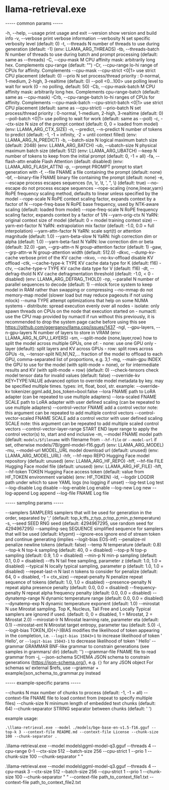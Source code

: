 # llama-retrieval.exe
----- common params -----

-h,    --help, --usage                  print usage and exit
--version                               show version and build info
-v,    --verbose                        print verbose information
--verbosity N                           set specific verbosity level (default: 0)
-t,    --threads N                      number of threads to use during generation (default: -1)
                                        (env: LLAMA_ARG_THREADS)
-tb,   --threads-batch N                number of threads to use during batch and prompt processing (default:
                                        same as --threads)
-C,    --cpu-mask M                     CPU affinity mask: arbitrarily long hex. Complements cpu-range
                                        (default: "")
-Cr,   --cpu-range lo-hi                range of CPUs for affinity. Complements --cpu-mask
--cpu-strict <0|1>                      use strict CPU placement (default: 0)
--prio N                                set process/thread priority : 0-normal, 1-medium, 2-high, 3-realtime
                                        (default: 0)
--poll <0...100>                        use polling level to wait for work (0 - no polling, default: 50)
-Cb,   --cpu-mask-batch M               CPU affinity mask: arbitrarily long hex. Complements cpu-range-batch
                                        (default: same as --cpu-mask)
-Crb,  --cpu-range-batch lo-hi          ranges of CPUs for affinity. Complements --cpu-mask-batch
--cpu-strict-batch <0|1>                use strict CPU placement (default: same as --cpu-strict)
--prio-batch N                          set process/thread priority : 0-normal, 1-medium, 2-high, 3-realtime
                                        (default: 0)
--poll-batch <0|1>                      use polling to wait for work (default: same as --poll)
-c,    --ctx-size N                     size of the prompt context (default: 0, 0 = loaded from model)
                                        (env: LLAMA_ARG_CTX_SIZE)
-n,    --predict, --n-predict N         number of tokens to predict (default: -1, -1 = infinity, -2 = until
                                        context filled)
                                        (env: LLAMA_ARG_N_PREDICT)
-b,    --batch-size N                   logical maximum batch size (default: 2048)
                                        (env: LLAMA_ARG_BATCH)
-ub,   --ubatch-size N                  physical maximum batch size (default: 512)
                                        (env: LLAMA_ARG_UBATCH)
--keep N                                number of tokens to keep from the initial prompt (default: 0, -1 =
                                        all)
-fa,   --flash-attn                     enable Flash Attention (default: disabled)
                                        (env: LLAMA_ARG_FLASH_ATTN)
-p,    --prompt PROMPT                  prompt to start generation with
-f,    --file FNAME                     a file containing the prompt (default: none)
-bf,   --binary-file FNAME              binary file containing the prompt (default: none)
-e,    --escape                         process escapes sequences (\n, \r, \t, \', \", \\) (default: true)
--no-escape                             do not process escape sequences
--rope-scaling {none,linear,yarn}       RoPE frequency scaling method, defaults to linear unless specified by
                                        the model
--rope-scale N                          RoPE context scaling factor, expands context by a factor of N
--rope-freq-base N                      RoPE base frequency, used by NTK-aware scaling (default: loaded from
                                        model)
--rope-freq-scale N                     RoPE frequency scaling factor, expands context by a factor of 1/N
--yarn-orig-ctx N                       YaRN: original context size of model (default: 0 = model training
                                        context size)
--yarn-ext-factor N                     YaRN: extrapolation mix factor (default: -1.0, 0.0 = full
                                        interpolation)
--yarn-attn-factor N                    YaRN: scale sqrt(t) or attention magnitude (default: 1.0)
--yarn-beta-slow N                      YaRN: high correction dim or alpha (default: 1.0)
--yarn-beta-fast N                      YaRN: low correction dim or beta (default: 32.0)
-gan,  --grp-attn-n N                   group-attention factor (default: 1)
-gaw,  --grp-attn-w N                   group-attention width (default: 512.0)
-dkvc, --dump-kv-cache                  verbose print of the KV cache
-nkvo, --no-kv-offload                  disable KV offload
-ctk,  --cache-type-k TYPE              KV cache data type for K (default: f16)
-ctv,  --cache-type-v TYPE              KV cache data type for V (default: f16)
-dt,   --defrag-thold N                 KV cache defragmentation threshold (default: -1.0, < 0 - disabled)
                                        (env: LLAMA_ARG_DEFRAG_THOLD)
-np,   --parallel N                     number of parallel sequences to decode (default: 1)
--mlock                                 force system to keep model in RAM rather than swapping or compressing
--no-mmap                               do not memory-map model (slower load but may reduce pageouts if not
                                        using mlock)
--numa TYPE                             attempt optimizations that help on some NUMA systems
                                        - distribute: spread execution evenly over all nodes
                                        - isolate: only spawn threads on CPUs on the node that execution
                                        started on
                                        - numactl: use the CPU map provided by numactl
                                        if run without this previously, it is recommended to drop the system
                                        page cache before using this
                                        see https://github.com/ggerganov/llama.cpp/issues/1437
-ngl,  --gpu-layers, --n-gpu-layers N   number of layers to store in VRAM
                                        (env: LLAMA_ARG_N_GPU_LAYERS)
-sm,   --split-mode {none,layer,row}    how to split the model across multiple GPUs, one of:
                                        - none: use one GPU only
                                        - layer (default): split layers and KV across GPUs
                                        - row: split rows across GPUs
-ts,   --tensor-split N0,N1,N2,...      fraction of the model to offload to each GPU, comma-separated list of
                                        proportions, e.g. 3,1
-mg,   --main-gpu INDEX                 the GPU to use for the model (with split-mode = none), or for
                                        intermediate results and KV (with split-mode = row) (default: 0)
--check-tensors                         check model tensor data for invalid values (default: false)
--override-kv KEY=TYPE:VALUE            advanced option to override model metadata by key. may be specified
                                        multiple times.
                                        types: int, float, bool, str. example: --override-kv
                                        tokenizer.ggml.add_bos_token=bool:false
--lora FNAME                            path to LoRA adapter (can be repeated to use multiple adapters)
--lora-scaled FNAME SCALE               path to LoRA adapter with user defined scaling (can be repeated to use
                                        multiple adapters)
--control-vector FNAME                  add a control vector
                                        note: this argument can be repeated to add multiple control vectors
--control-vector-scaled FNAME SCALE     add a control vector with user defined scaling SCALE
                                        note: this argument can be repeated to add multiple scaled control
                                        vectors
--control-vector-layer-range START END
                                        layer range to apply the control vector(s) to, start and end inclusive
-m,    --model FNAME                    model path (default: `models/$filename` with filename from `--hf-file`
                                        or `--model-url` if set, otherwise models/7B/ggml-model-f16.gguf)
                                        (env: LLAMA_ARG_MODEL)
-mu,   --model-url MODEL_URL            model download url (default: unused)
                                        (env: LLAMA_ARG_MODEL_URL)
-hfr,  --hf-repo REPO                   Hugging Face model repository (default: unused)
                                        (env: LLAMA_ARG_HF_REPO)
-hff,  --hf-file FILE                   Hugging Face model file (default: unused)
                                        (env: LLAMA_ARG_HF_FILE)
-hft,  --hf-token TOKEN                 Hugging Face access token (default: value from HF_TOKEN environment
                                        variable)
                                        (env: HF_TOKEN)
-ld,   --logdir LOGDIR                  path under which to save YAML logs (no logging if unset)
--log-test                              Log test
--log-disable                           Log disable
--log-enable                            Log enable
--log-new                               Log new
--log-append                            Log append
--log-file FNAME                        Log file


----- sampling params -----

--samplers SAMPLERS                     samplers that will be used for generation in the order, separated by
                                        ';'
                                        (default: top_k;tfs_z;typ_p;top_p;min_p;temperature)
-s,    --seed SEED                      RNG seed (default: 4294967295, use random seed for 4294967295)
--sampling-seq SEQUENCE                 simplified sequence for samplers that will be used (default: kfypmt)
--ignore-eos                            ignore end of stream token and continue generating (implies
                                        --logit-bias EOS-inf)
--penalize-nl                           penalize newline tokens (default: false)
--temp N                                temperature (default: 0.8)
--top-k N                               top-k sampling (default: 40, 0 = disabled)
--top-p N                               top-p sampling (default: 0.9, 1.0 = disabled)
--min-p N                               min-p sampling (default: 0.1, 0.0 = disabled)
--tfs N                                 tail free sampling, parameter z (default: 1.0, 1.0 = disabled)
--typical N                             locally typical sampling, parameter p (default: 1.0, 1.0 = disabled)
--repeat-last-n N                       last n tokens to consider for penalize (default: 64, 0 = disabled, -1
                                        = ctx_size)
--repeat-penalty N                      penalize repeat sequence of tokens (default: 1.0, 1.0 = disabled)
--presence-penalty N                    repeat alpha presence penalty (default: 0.0, 0.0 = disabled)
--frequency-penalty N                   repeat alpha frequency penalty (default: 0.0, 0.0 = disabled)
--dynatemp-range N                      dynamic temperature range (default: 0.0, 0.0 = disabled)
--dynatemp-exp N                        dynamic temperature exponent (default: 1.0)
--mirostat N                            use Mirostat sampling.
                                        Top K, Nucleus, Tail Free and Locally Typical samplers are ignored if
                                        used.
                                        (default: 0, 0 = disabled, 1 = Mirostat, 2 = Mirostat 2.0)
--mirostat-lr N                         Mirostat learning rate, parameter eta (default: 0.1)
--mirostat-ent N                        Mirostat target entropy, parameter tau (default: 5.0)
-l,    --logit-bias TOKEN_ID(+/-)BIAS   modifies the likelihood of token appearing in the completion,
                                        i.e. `--logit-bias 15043+1` to increase likelihood of token ' Hello',
                                        or `--logit-bias 15043-1` to decrease likelihood of token ' Hello'
--grammar GRAMMAR                       BNF-like grammar to constrain generations (see samples in grammars/
                                        dir) (default: '')
--grammar-file FNAME                    file to read grammar from
-j,    --json-schema SCHEMA             JSON schema to constrain generations (https://json-schema.org/), e.g.
                                        `{}` for any JSON object
                                        For schemas w/ external $refs, use --grammar +
                                        example/json_schema_to_grammar.py instead


----- example-specific params -----

--chunks N                              max number of chunks to process (default: -1, -1 = all)
--context-file FNAME                    file to load context from (repeat to specify multiple files)
--chunk-size N                          minimum length of embedded text chunks (default: 64)
--chunk-separator STRING                separator between chunks (default: '
                                        ')

example usage:

    .\llama-retrieval.exe --model ./models/bge-base-en-v1.5-f16.gguf --top-k 3 --context-file README.md --context-file License --chunk-size 100 --chunk-separator .

.\llama-retrieval.exe --model models\ggml-model-q3.gguf --threads 4 --cpu-range 0-1 --ctx-size 512 --batch-size 256 --cpu-strict 1 --prio 1 --chunk-size 100 --chunk-separator " "

.\llama-retrieval.exe --model models\ggml-model-q3.gguf --threads 4 --cpu-mask 3 --ctx-size 512 --batch-size 256 --cpu-strict 1 --prio 1 --chunk-size 100 --chunk-separator " " --context-file path_to_context_file1.txt --context-file path_to_context_file2.txt
